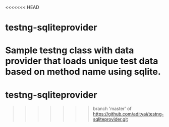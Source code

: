 <<<<<<< HEAD
# testng-sqliteprovider
Sample testng class with data provider that loads unique test data based on method name using sqlite.
=======
# testng-sqliteprovider
>>>>>>> branch 'master' of https://github.com/adityai/testng-sqliteprovider.git
